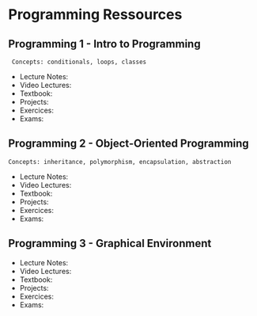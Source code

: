 # Programming Ressources

## Programming 1 - Intro to Programming

``  Concepts: conditionals, loops, classes ``

- Lecture Notes:
- Video Lectures:
- Textbook:
- Projects:
- Exercices:
- Exams:

## Programming 2 - Object-Oriented Programming

`` Concepts: inheritance, polymorphism, encapsulation, abstraction ``

- Lecture Notes:
- Video Lectures:
- Textbook:
- Projects:
- Exercices:
- Exams:

## Programming 3 - Graphical Environment

- Lecture Notes:
- Video Lectures:
- Textbook:
- Projects:
- Exercices:
- Exams:

